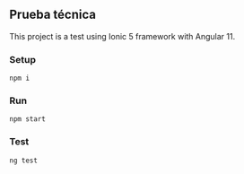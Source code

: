 ## Prueba técnica
This project is a test using Ionic 5 framework with Angular 11.

### Setup
```javacript
npm i
```

### Run
```javacript
npm start
```

### Test
```javacript
ng test
```
